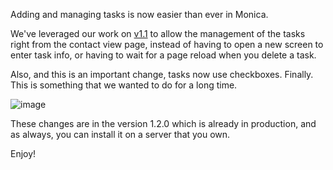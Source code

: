 Adding and managing tasks is now easier than ever in Monica.

We've leveraged our work on [v1.1](https://monicahq.com/v1.1.0.html) to allow the management of the tasks right from the contact view page, instead of having to open a new screen to enter task info, or having to wait for a page reload when you delete a task.

Also, and this is an important change, tasks now use checkboxes. Finally. This is something that we wanted to do for a long time.

![image](/img/posts/2017-11-29-tasks.gif)

These changes are in the version 1.2.0 which is already in production, and as always, you can install it on a server that you own.

Enjoy!
